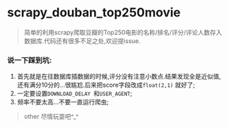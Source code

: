 # scrapy_douban_top250movie
> 简单的利用scrapy爬取豆瓣的Top250电影的名称/排名/评分/评论人数存入数据库.代码还有很多不足之处,欢迎提issue.

### 说一下踩到坑:  
1. 首先就是在往数据库插数据的时候,评分没有注意小数点.结果发现全是近似值,还有满分10分的...很尴尬.后来把score字段改成```float(2,1)``` 就好了;
2. 一定要设置```DOWNLOAD_DELAY ```和```USER_AGENT```;
3. 频率不要太高...不要一直运行爬虫;
> other 尽情玩耍吧^_^
